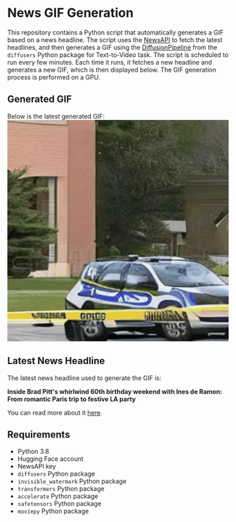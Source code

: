 # News GIF Generation
This repository contains a Python script that automatically generates a GIF based on a news headline. The script uses the [NewsAPI](https://newsapi.org/) to fetch the latest headlines, and then generates a GIF using the [DiffusionPipeline](https://github.com/huggingface/diffusers) from the `diffusers` Python package for Text-to-Video task.
The script is scheduled to run every few minutes. Each time it runs, it fetches a new headline and generates a new GIF, which is then displayed below. The GIF generation process is performed on a GPU.

## Generated GIF
Below is the latest generated GIF:
![Generated GIF](output.gif?raw=true&v=1703198151)

## Latest News Headline
The latest news headline used to generate the GIF is:

**Inside Brad Pitt's whirlwind 60th birthday weekend with Ines de Ramon: From romantic Paris trip to festive LA party**

You can read more about it [here](https://pagesix.com/2023/12/20/entertainment/inside-brad-pitts-whirlwind-60th-birthday-weekend-with-ines-de-ramon/).

## Requirements
- Python 3.8
- Hugging Face account
- NewsAPI key
- `diffusers` Python package
- `invisible_watermark` Python package
- `transformers` Python package
- `accelerate` Python package
- `safetensors` Python package
- `moviepy` Python package
